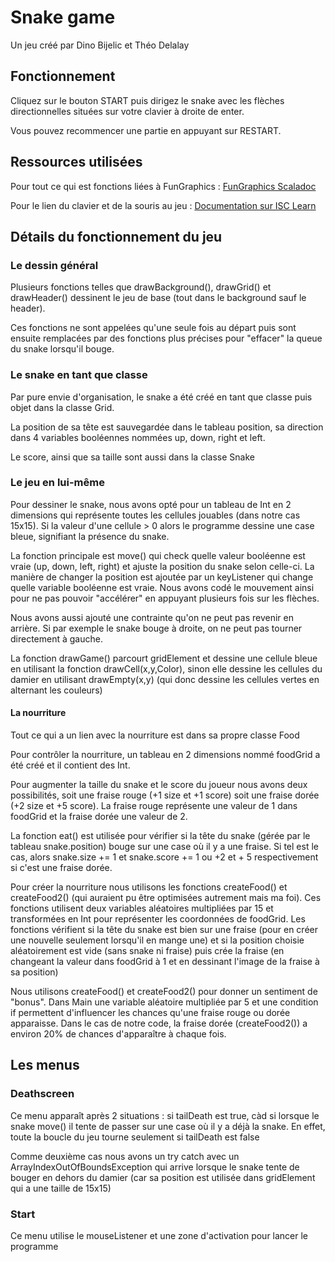 # Snake game
Un jeu créé par Dino Bijelic et Théo Delalay

## Fonctionnement
Cliquez sur le bouton START puis dirigez le snake avec les flèches directionnelles situées sur votre clavier à droite de enter.

Vous pouvez recommencer une partie en appuyant sur RESTART.

## Ressources utilisées
Pour tout ce qui est fonctions liées à FunGraphics : [FunGraphics Scaladoc](https://isc-hei.github.io/FunGraphics/hevs/graphics/FunGraphics.html)

Pour le lien du clavier et de la souris au jeu : [Documentation sur ISC Learn](https://isc.hevs.ch/learn/mod/page/view.php?id=2565)

## Détails du fonctionnement du jeu
### Le dessin général
Plusieurs fonctions telles que drawBackground(), drawGrid() et drawHeader() dessinent le jeu de base (tout dans le background sauf le header).

Ces fonctions ne sont appelées qu'une seule fois au départ puis sont ensuite remplacées par des fonctions plus précises pour "effacer" la queue du snake lorsqu'il bouge.

### Le snake en tant que classe
Par pure envie d'organisation, le snake a été créé en tant que classe puis objet dans la classe Grid.

La position de sa tête est sauvegardée dans le tableau position, sa direction dans 4 variables booléennes nommées up, down, right et left.

Le score, ainsi que sa taille sont aussi dans la classe Snake

### Le jeu en lui-même
Pour dessiner le snake, nous avons opté pour un tableau de Int en 2 dimensions qui représente toutes les cellules jouables (dans notre cas 15x15). Si la valeur d'une cellule > 0 alors le programme dessine une case bleue, signifiant la présence du snake.

La fonction principale est move() qui check quelle valeur booléenne est vraie (up, down, left, right) et ajuste la position du snake selon celle-ci. La manière de changer la position est ajoutée par un keyListener qui change quelle variable booléenne est vraie. Nous avons codé le mouvement ainsi pour ne pas pouvoir "accélérer" en appuyant plusieurs fois sur les flèches.

Nous avons aussi ajouté une contrainte qu'on ne peut pas revenir en arrière. Si par exemple le snake bouge à droite, on ne peut pas tourner directement à gauche.

La fonction drawGame() parcourt gridElement et dessine une cellule bleue en utilisant la fonction drawCell(x,y,Color), sinon elle dessine les cellules du damier en utilisant drawEmpty(x,y) (qui donc dessine les cellules vertes en alternant les couleurs)

#### La nourriture
Tout ce qui a un lien avec la nourriture est dans sa propre classe Food

Pour contrôler la nourriture, un tableau en 2 dimensions nommé foodGrid a été créé et il contient des Int.

Pour augmenter la taille du snake et le score du joueur nous avons deux possibilités, soit une fraise rouge (+1 size et +1 score) soit une fraise dorée (+2 size et +5 score). La fraise rouge représente une valeur de 1 dans foodGrid et la fraise dorée une valeur de 2.

La fonction eat() est utilisée pour vérifier si la tête du snake (gérée par le tableau snake.position) bouge sur une case où il y a une fraise. Si tel est le cas, alors snake.size += 1 et snake.score += 1 ou +2 et + 5 respectivement si c'est une fraise dorée.

Pour créer la nourriture nous utilisons les fonctions createFood() et createFood2() (qui auraient pu être optimisées autrement mais ma foi). Ces fonctions utilisent deux variables aléatoires multipliées par 15 et transformées en Int pour représenter les coordonnées de foodGrid. Les fonctions vérifient si la tête du snake est bien sur une fraise (pour en créer une nouvelle seulement lorsqu'il en mange une) et si la position choisie aléatoirement est vide (sans snake ni fraise) puis crée la fraise (en changeant la valeur dans foodGrid à 1 et en dessinant l'image de la fraise à sa position)

Nous utilisons createFood() et createFood2() pour donner un sentiment de "bonus". Dans Main une variable aléatoire multipliée par 5 et une condition if permettent d'influencer les chances qu'une fraise rouge ou dorée apparaisse. Dans le cas de notre code, la fraise dorée (createFood2()) a environ 20% de chances d'apparaître à chaque fois.

## Les menus
### Deathscreen
Ce menu apparaît après 2 situations : si tailDeath est true, càd si lorsque le snake move() il tente de passer sur une case où il y a déjà la snake. En effet, toute la boucle du jeu tourne seulement si tailDeath est false

Comme deuxième cas nous avons un try catch avec un ArrayIndexOutOfBoundsException qui arrive lorsque le snake tente de bouger en dehors du damier (car sa position est utilisée dans gridElement qui a une taille de 15x15)

### Start
Ce menu utilise le mouseListener et une zone d'activation pour lancer le programme




